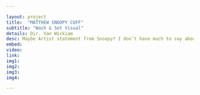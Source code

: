 ```yaml
---

layout: project
title:  "MATTHEW SNOOPY CUFF"
subtitle: "Wash & Set Visual"
details: Dir. Van Wickiam
desc: Maybe Artist statement from Snoopy? I don’t have much to say about this other than it’s cool dance and fun. 
embed: 
video: 
link: 
img1: 
img2: 
img3: 
img4: 

---
```

